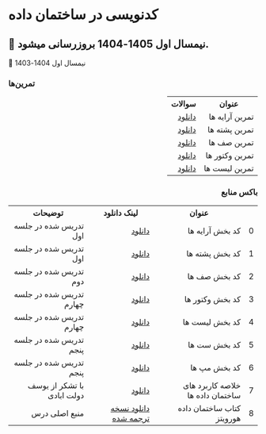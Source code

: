 # کدنویسی در ساختمان داده

📅 نیمسال اول 1405-1404
بروزرسانی میشود.
------------------------


📅 نیمسال اول 1404-1403
<br>

### تمرین‌ها
<div dir='rtl'>
<table>
  <tr>
    <th>عنوان</th>
    <th>سوالات</th>
  </tr>
  <tr>
    <td>تمرین آرایه ها</td>
    <td><a href="https://github.com/LeDerouxe/Data-Structure-Coding/blob/main/Arrays%20Q.pdf">دانلود</a></td>
  </tr>
  <tr>
    <td>تمرین پشته ها</td>
    <td><a href="https://github.com/LeDerouxe/Data-Structure-Coding/blob/main/Stacks%20Q.pdf">دانلود</a></td>
  </tr>
 <tr>
    <td>تمرین صف ها</td>
    <td><a href="https://github.com/LeDerouxe/Data-Structure-Coding/blob/main/Queues%20Q.pdf">دانلود</a></td>
  </tr>
 <tr>
    <td>تمرین وکتور ها</td>
    <td><a href="https://github.com/LeDerouxe/Data-Structure-Coding/blob/main/Vectors%20Q.pdf">دانلود</a></td>
  </tr>
   <tr>
    <td>تمرین لیست ها</td>
    <td><a href="https://github.com/LeDerouxe/Data-Structure-Coding/blob/main/List%20Q.pdf">دانلود</a></td>
  </tr>
</table>
  
  
###  باکس منابع
  <table>
  <tr>
    <th></th>
    <th>عنوان</th>
    <th>لینک دانلود</th>
    <th>توضیحات</th>
  </tr>
 <tr>
    <td>0</td>
    <td>کد بخش آرایه ها</td>
    <td>
      <a href="https://github.com/LeDerouxe/Data-Structure-Coding/blob/main/Arrays(Matrix).cpp">دانلود</a>
    </td>
    <td>
      تدریس شده در جلسه اول
    </td>
  </tr>
<tr>
    <td>1</td>
    <td>کد بخش پشته ها</td>
    <td>
      <a href="https://github.com/LeDerouxe/Data-Structure-Coding/blob/main/Stacks.cpp">دانلود</a>
    </td>
    <td>تدریس شده در جلسه اول</td>
  </tr>
<tr>
    <td>2</td>
    <td>کد بخش صف ها</td>
    <td>
      <a href="https://github.com/LeDerouxe/Data-Structure-Coding/blob/main/Queues.cpp">دانلود</a>
    </td>
    <td>تدریس شده در جلسه دوم</td>
  </tr>

<tr>
    <td>3</td>
    <td>کد بخش وکتور ها</td>
    <td>
      <a href="https://github.com/LeDerouxe/Data-Structure-Coding/blob/main/Vectors.cpp">دانلود</a>
    </td>
    <td>تدریس شده در جلسه چهارم</td>
  </tr>
    <tr>
    <td>4</td>
    <td>کد بخش لیست ها</td>
    <td>
      <a href="https://github.com/LeDerouxe/Data-Structure-Coding/blob/main/List.cpp">دانلود</a>
    </td>
    <td>تدریس شده در جلسه چهارم</td>
  </tr>
   <tr>
    <td>5</td>
    <td>کد بخش ست ها</td>
    <td>
      <a href="https://github.com/LeDerouxe/Data-Structure-Coding/blob/main/Sets.cpp">دانلود</a>
    </td>
    <td>تدریس شده در جلسه پنجم</td>
  </tr>
  <tr>
    <td>6</td>
    <td>کد بخش مپ ها</td>
    <td>
      <a href="https://github.com/LeDerouxe/Data-Structure-Coding/blob/main/Maps.cpp">دانلود</a>
    </td>
    <td>تدریس شده در جلسه پنجم</td>
  </tr>
  <tr>
       <td>7</td>
    <td>خلاصه کاربرد های ساختمان داده ها</td>
    <td>
      <a href="https://github.com/LeDerouxe/Data-Structure-Coding/blob/main/DS%20Summary.png">دانلود</a>
    </td>
    <td>با تشکر از یوسف دولت ابادی</td>
  </tr>
  <tr>
    <td>8</td>
    <td>کتاب ساختمان داده هورویتز </td>
    <td>
      <a href="http://www.mediafire.com/download/q2sze9cwtgt8e8l/DS(Horowitz_Farsi).pdf">دانلود نسخه ترجمه شده</a>
    </td>
    <td>
      منبع اصلی درس
    </td>
  </tr>
 
  
  
  <table/>
</div>

<br>

